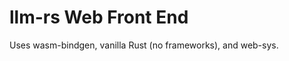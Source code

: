 llm-rs Web Front End
=========================

Uses wasm-bindgen, vanilla Rust (no frameworks), and web-sys.


